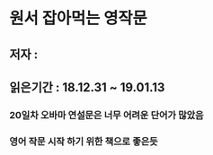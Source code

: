 # 원서 잡아먹는 영작문
## 저자 :

## 읽은기간 : 18.12.31 ~ 19.01.13

### 20일차 오바마 연설문은 너무 어려운 단어가 많았음

### 영어 작문 시작 하기 위한 책으로 좋은듯